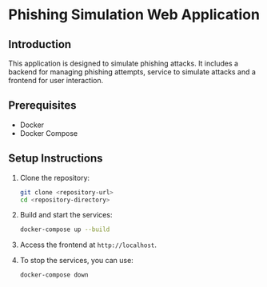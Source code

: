 # Phishing Simulation Web Application

## Introduction

This application is designed to simulate phishing attacks. It includes a backend for managing phishing attempts, service to simulate attacks and a frontend for user interaction.

## Prerequisites

- Docker
- Docker Compose

## Setup Instructions

1. Clone the repository:
   ```bash
   git clone <repository-url>
   cd <repository-directory>
   ```

2. Build and start the services:
   ```bash
   docker-compose up --build
   ```

3. Access the frontend at `http://localhost`.

4. To stop the services, you can use:
   ```bash
   docker-compose down
   ```

